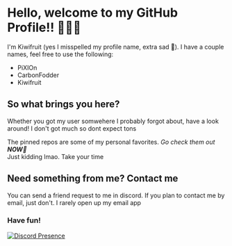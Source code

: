 # Hello, welcome to my GitHub Profile!! 🎉🎉🎉
I'm Kiwifruit (yes I misspelled my profile name, extra sad 🤦).
I have a couple names, feel free to use the following:
- PiXIOn
- CarbonFodder
- Kiwifruit

## So what brings you here?
Whether you got my user somwehere I probably forgot about, have a look around!
I don't got much so dont expect tons

The pinned repos are some of my personal favorites. *Go check them out **NOW**🔫*<br>
Just kidding lmao. Take your time

## Need something from me? Contact me
You can send a friend request to me in discord. If you plan to contact me by email, just don't. I rarely open up my email app

### Have fun!
[![Discord Presence](https://lanyard-profile-readme.vercel.app/api/755257427968000065?idleMessage="Either%20bored%20as%20hell,%20talking%20to%20friends,%20or%20dead"&theme=dark)](https://discord.com/users/755257427968000065)
